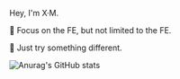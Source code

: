 Hey, I'm X·M.

👊 Focus on the FE, but not limited to the FE.

🏃 Just try something different.

![Anurag's GitHub stats](https://github-readme-stats.vercel.app/api?username=iWuzhi&theme=blue-green&show_icons=true)
                                                 
